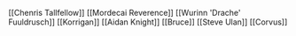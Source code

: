 [[Chenris Tallfellow]]
[[Mordecai Reverence]]
[[Wurinn 'Drache' Fuuldrusch]]
[[Korrigan]]
[[Aidan Knight]]
[[Bruce]]
[[Steve Ulan]]
[[Corvus]]
